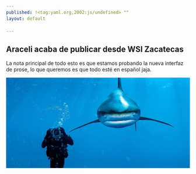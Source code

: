 ```yaml
---
published: !<tag:yaml.org,2002:js/undefined> ""
layout: default

---
```


## Araceli acaba de publicar desde WSI Zacatecas

La nota principal de todo esto es que estamos probando la nueva interfaz de prose, lo que queremos es que todo esté en español jaja.

![LA imagen del tiburon](/_posts/2013/05/tiburon.jpg)
